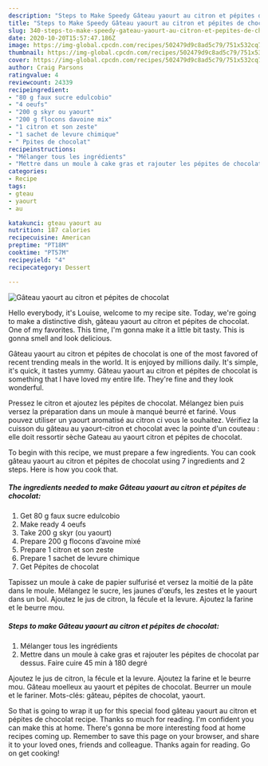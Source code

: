 ```yaml
---
description: "Steps to Make Speedy Gâteau yaourt au citron et pépites de chocolat"
title: "Steps to Make Speedy Gâteau yaourt au citron et pépites de chocolat"
slug: 340-steps-to-make-speedy-gateau-yaourt-au-citron-et-pepites-de-chocolat
date: 2020-10-20T15:57:47.186Z
image: https://img-global.cpcdn.com/recipes/502479d9c8ad5c79/751x532cq70/gateau-yaourt-au-citron-et-pepites-de-chocolat-photo-principale-de-la-recette.jpg
thumbnail: https://img-global.cpcdn.com/recipes/502479d9c8ad5c79/751x532cq70/gateau-yaourt-au-citron-et-pepites-de-chocolat-photo-principale-de-la-recette.jpg
cover: https://img-global.cpcdn.com/recipes/502479d9c8ad5c79/751x532cq70/gateau-yaourt-au-citron-et-pepites-de-chocolat-photo-principale-de-la-recette.jpg
author: Craig Parsons
ratingvalue: 4
reviewcount: 24339
recipeingredient:
- "80 g faux sucre edulcobio"
- "4 oeufs"
- "200 g skyr ou yaourt"
- "200 g flocons davoine mix"
- "1 citron et son zeste"
- "1 sachet de levure chimique"
- " Ppites de chocolat"
recipeinstructions:
- "Mélanger tous les ingrédients"
- "Mettre dans un moule à cake gras et rajouter les pépites de chocolat par dessus. Faire cuire 45 min à 180 degré"
categories:
- Recipe
tags:
- gteau
- yaourt
- au

katakunci: gteau yaourt au 
nutrition: 187 calories
recipecuisine: American
preptime: "PT18M"
cooktime: "PT57M"
recipeyield: "4"
recipecategory: Dessert

---
```



![Gâteau yaourt au citron et pépites de chocolat](https://img-global.cpcdn.com/recipes/502479d9c8ad5c79/751x532cq70/gateau-yaourt-au-citron-et-pepites-de-chocolat-photo-principale-de-la-recette.jpg)

Hello everybody, it's Louise, welcome to my recipe site. Today, we're going to make a distinctive dish, gâteau yaourt au citron et pépites de chocolat. One of my favorites. This time, I'm gonna make it a little bit tasty. This is gonna smell and look delicious.

Gâteau yaourt au citron et pépites de chocolat is one of the most favored of recent trending meals in the world. It is enjoyed by millions daily. It's simple, it's quick, it tastes yummy. Gâteau yaourt au citron et pépites de chocolat is something that I have loved my entire life. They're fine and they look wonderful.

Pressez le citron et ajoutez les pépites de chocolat. Mélangez bien puis versez la préparation dans un moule à manqué beurré et fariné. Vous pouvez utiliser un yaourt aromatisé au citron ci vous le souhaitez. Vérifiez la cuisson du gâteau au yaourt-citron et chocolat avec la pointe d&#39;un couteau : elle doit ressortir sèche Gateau au yaourt citron et pépites de chocolat.


To begin with this recipe, we must prepare a few ingredients. You can cook gâteau yaourt au citron et pépites de chocolat using 7 ingredients and 2 steps. Here is how you cook that.

<!--inarticleads1-->

##### The ingredients needed to make Gâteau yaourt au citron et pépites de chocolat:

1. Get 80 g faux sucre edulcobio
1. Make ready 4 oeufs
1. Take 200 g skyr (ou yaourt)
1. Prepare 200 g flocons d’avoine mixé
1. Prepare 1 citron et son zeste
1. Prepare 1 sachet de levure chimique
1. Get  Pépites de chocolat


Tapissez un moule à cake de papier sulfurisé et versez la moitié de la pâte dans le moule. Mélangez le sucre, les jaunes d&#39;œufs, les zestes et le yaourt dans un bol. Ajoutez le jus de citron, la fécule et la levure. Ajoutez la farine et le beurre mou. 

<!--inarticleads2-->

##### Steps to make Gâteau yaourt au citron et pépites de chocolat:

1. Mélanger tous les ingrédients
1. Mettre dans un moule à cake gras et rajouter les pépites de chocolat par dessus. Faire cuire 45 min à 180 degré


Ajoutez le jus de citron, la fécule et la levure. Ajoutez la farine et le beurre mou. Gâteau moelleux au yaourt et pépites de chocolat. Beurrer un moule et le fariner. Mots-clés: gâteau, pépites de chocolat, yaourt. 

So that is going to wrap it up for this special food gâteau yaourt au citron et pépites de chocolat recipe. Thanks so much for reading. I'm confident you can make this at home. There's gonna be more interesting food at home recipes coming up. Remember to save this page on your browser, and share it to your loved ones, friends and colleague. Thanks again for reading. Go on get cooking!

